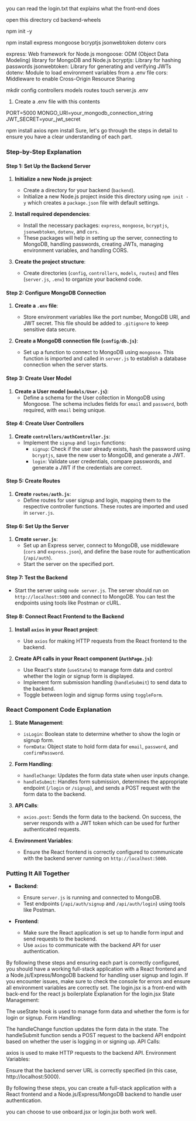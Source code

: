 you can read the login.txt that explains what the front-end does

open this directory cd backend-wheels

npm init -y

npm install express mongoose bcryptjs jsonwebtoken dotenv cors

express: Web framework for Node.js
mongoose: ODM (Object Data Modeling) library for MongoDB and Node.js
bcryptjs: Library for hashing passwords
jsonwebtoken: Library for generating and verifying JWTs
dotenv: Module to load environment variables from a .env file
cors: Middleware to enable Cross-Origin Resource Sharing

mkdir config controllers models routes
touch server.js .env

1. Create a .env file with this contents

PORT=5000
MONGO_URI=your_mongodb_connection_string
JWT_SECRET=your_jwt_secret

npm install axios
npm install
Sure, let's go through the steps in detail to ensure you have a clear understanding of each part.

### Step-by-Step Explanation

#### Step 1: Set Up the Backend Server

1. **Initialize a new Node.js project**:
   - Create a directory for your backend (`backend`).
   - Initialize a new Node.js project inside this directory using `npm init -y` which creates a `package.json` file with default settings.

2. **Install required dependencies**:
   - Install the necessary packages: `express`, `mongoose`, `bcryptjs`, `jsonwebtoken`, `dotenv`, and `cors`.
   - These packages will help in setting up the server, connecting to MongoDB, handling passwords, creating JWTs, managing environment variables, and handling CORS.

3. **Create the project structure**:
   - Create directories (`config`, `controllers`, `models`, `routes`) and files (`server.js`, `.env`) to organize your backend code.

#### Step 2: Configure MongoDB Connection

1. **Create a `.env` file**:
   - Store environment variables like the port number, MongoDB URI, and JWT secret. This file should be added to `.gitignore` to keep sensitive data secure.

2. **Create a MongoDB connection file (`config/db.js`)**:
   - Set up a function to connect to MongoDB using `mongoose`. This function is imported and called in `server.js` to establish a database connection when the server starts.

#### Step 3: Create User Model

1. **Create a User model (`models/User.js`)**:
   - Define a schema for the User collection in MongoDB using Mongoose. The schema includes fields for `email` and `password`, both required, with `email` being unique.

#### Step 4: Create User Controllers

1. **Create `controllers/authController.js`**:
   - Implement the `signup` and `login` functions:
     - `signup`: Check if the user already exists, hash the password using `bcryptjs`, save the new user to MongoDB, and generate a JWT.
     - `login`: Validate user credentials, compare passwords, and generate a JWT if the credentials are correct.

#### Step 5: Create Routes

1. **Create `routes/auth.js`**:
   - Define routes for user signup and login, mapping them to the respective controller functions. These routes are imported and used in `server.js`.

#### Step 6: Set Up the Server

1. **Create `server.js`**:
   - Set up an Express server, connect to MongoDB, use middleware (`cors` and `express.json`), and define the base route for authentication (`/api/auth`).
   - Start the server on the specified port.

#### Step 7: Test the Backend

- Start the server using `node server.js`. The server should run on `http://localhost:5000` and connect to MongoDB. You can test the endpoints using tools like Postman or cURL.

#### Step 8: Connect React Frontend to the Backend

1. **Install `axios` in your React project**:
   - Use `axios` for making HTTP requests from the React frontend to the backend.

2. **Create API calls in your React component (`AuthPage.js`)**:
   - Use React's state (`useState`) to manage form data and control whether the login or signup form is displayed.
   - Implement form submission handling (`handleSubmit`) to send data to the backend.
   - Toggle between login and signup forms using `toggleForm`.

### React Component Code Explanation

1. **State Management**:
   - `isLogin`: Boolean state to determine whether to show the login or signup form.
   - `formData`: Object state to hold form data for `email`, `password`, and `confirmPassword`.

2. **Form Handling**:
   - `handleChange`: Updates the form data state when user inputs change.
   - `handleSubmit`: Handles form submission, determines the appropriate endpoint (`/login` or `/signup`), and sends a POST request with the form data to the backend.

3. **API Calls**:
   - `axios.post`: Sends the form data to the backend. On success, the server responds with a JWT token which can be used for further authenticated requests.

4. **Environment Variables**:
   - Ensure the React frontend is correctly configured to communicate with the backend server running on `http://localhost:5000`.

### Putting It All Together

- **Backend**: 
  - Ensure `server.js` is running and connected to MongoDB.
  - Test endpoints (`/api/auth/signup` and `/api/auth/login`) using tools like Postman.

- **Frontend**: 
  - Make sure the React application is set up to handle form input and send requests to the backend.
  - Use `axios` to communicate with the backend API for user authentication.

By following these steps and ensuring each part is correctly configured, you should have a working full-stack application with a React frontend and a Node.js/Express/MongoDB backend for handling user signup and login. If you encounter issues, make sure to check the console for errors and ensure all environment variables are correctly set.
The login.jsx is a front-end with back-end for the react js boilerplate
Explanation for the login.jsx
State Management:

The useState hook is used to manage form data and whether the form is for login or signup.
Form Handling:

The handleChange function updates the form data in the state.
The handleSubmit function sends a POST request to the backend API endpoint based on whether the user is logging in or signing up.
API Calls:

axios is used to make HTTP requests to the backend API.
Environment Variables:

Ensure that the backend server URL is correctly specified (in this case, http://localhost:5000).

By following these steps, you can create a full-stack application with a React frontend and a Node.js/Express/MongoDB backend to handle user authentication.



you can choose to use onboard.jsx or login.jsx both work well.


